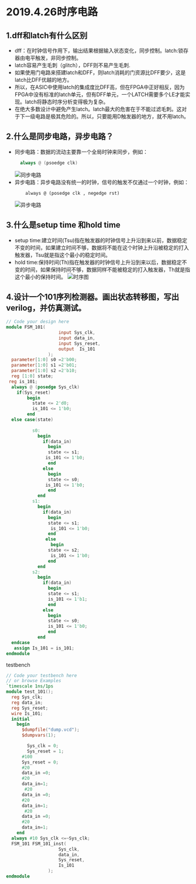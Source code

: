 2019.4.26时序电路
====
1.dff和latch有什么区别
-----
* dff：在时钟信号作用下，输出结果根据输入状态变化，同步控制。latch:锁存器由电平触发，非同步控制。
* latch容易产生毛刺（glitch），DFF则不易产生毛刺.
* 如果使用门电路来搭建latch和DFF，则latch消耗的门资源比DFF要少，这是latch比DFF优越的地方。
* 所以，在ASIC中使用latch的集成度比DFF高，但在FPGA中正好相反，因为FPGA中没有标准的latch单元，但有DFF单元，一个LATCH需要多个LE才能实现。latch将静态时序分析变得极为复杂。    
* 在绝大多数设计中避免产生latch。latch最大的危害在于不能过滤毛刺。这对于下一级电路是极其危险的。所以，只要能用D触发器的地方，就不用latch。
  
2.什么是同步电路，异步电路？
--------
  * 同步电路：数据的流动主要靠一个全局时钟来同步，例如：
    ```verilog
      always @ (psoedge clk)
    ```
    ![同步电路]()
  * 异步电路：异步电路没有统一的时钟，信号的触发不仅通过一个时钟，例如：
    ```verliog
        always @ (posedge clk , negedge rst)
    ```
    ![异步电路]()
    
 3.什么是setup time 和hold time
----
* setup time:建立时间(Tsu)指在触发器的时钟信号上升沿到来以前，数据稳定不变的时间，如果建立时间不够，数据将不能在这个时钟上升沿被稳定的打入触发器，Tsu就是指这个最小的稳定时间。
* hold time:保持时间(Th)指在触发器的时钟信号上升沿到来以后，数据稳定不变的时间，如果保持时间不够，数据同样不能被稳定的打入触发器，Th就是指这个最小的保持时间。
![时序图]()

4.设计一个101序列检测器。画出状态转移图，写出verilog，并仿真测试。
----
```verilog
// Code your design here
module FSM_101(
					input Sys_clk,
					input data_in,
  					input Sys_reset,
  					output  Is_101
				);
  parameter[1:0] s0 =2'b00;
  parameter[1:0] s1 =2'b01; 
  parameter[1:0] s2 =2'b10; 
  reg [1:0] state;
 reg is_101;
  always @ (posedge Sys_clk)
    if(Sys_reset)
      	begin
          state <= 2'd0;
          is_101 <= 1'b0;
        end
  else case(state)
    	
          s0:
          	begin
              if(data_in)
                begin
                state <= s1;
               is_101 <= 1'b0;
                end
              else
                begin
                state <= s0;
               is_101 <= 1'b0;
                end
            end
          s1:
          	begin
              if(data_in)
                begin
                state <= s1;
              	 is_101 <= 1'b0;
                end
               else
                 begin
                state <= s2;
                 is_101 <= 1'b0;
                end
            end
          s2:
          	begin
              if(data_in)
                begin
                state <= s1;
              	is_101 <= 1'b1;
                end
              else
                begin
                state <= s0;
                is_101 <= 1'b0;
                end
            end
  endcase
   assign Is_101 = is_101;
endmodule
```
testbench
```verilog
// Code your testbench here
// or browse Examples
`timescale 1ns/1ps
module test_101();
  reg Sys_clk;
  reg data_in;
  reg Sys_reset;
  wire Is_101;
  initial
    begin
      $dumpfile("dump.vcd");
      $dumpvars(1);

  		Sys_clk = 0;
      	Sys_reset = 1;
      #100
      Sys_reset = 0;
      #20
      data_in =0;
      #20
      data_in=1;
       #20
      data_in =0;
      #20
      data_in=1;
       #20
      data_in =0;
      #20
      data_in=1;
    end
  always #10 Sys_clk <=~Sys_clk;
  FSM_101 FSM_101_inst(
					Sys_clk,
					data_in,
  					Sys_reset,
  					Is_101
				);
endmodule
```
